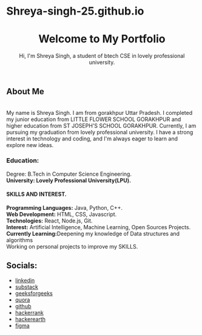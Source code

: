 # Shreya-singh-25.github.io
<!DOCTYPE html>
<html lang="en">
<head>
    <meta charset="UTF-8">
    <meta name="viewport" content="width=device-width, initial-scale=1.0">
    <title>My Portfolio</title>
    <link rel="stylesheet" href="styles.css">
</head>
<body>
    <header>
        <h1>Welcome to My Portfolio</h1>
        <p>Hi, I'm Shreya Singh, a student of btech CSE in lovely professional university.</p>
    </header>
    <section>
        <h2> About Me</h2>
        <p1><br>My name is Shreya Singh. I am from gorakhpur Uttar Pradesh. I completed my junior education from LITTLE FLOWER SCHOOL GORAKHPUR and higher education from ST JOSEPH'S SCHOOL GORAKHPUR.
            Currently, I am pursuing my graduation from lovely professional university. I have a strong interest in technology and coding, and I'm always eager to learn and explore new ideas.</p>
        <h3><B><p2>Education:</p2></B></h3>
        <p3>Degree: B.Tech in Computer Science Engineering.</p3>
        <p4><br><b>University: Lovely Professional University(LPU).</b></p4>
        <h4><b>SKILLS AND INTEREST.</b></h4>
        <p5><b>Programming Languages:</b> Java, Python, C++.</p5>
        <p6><br><b>Web Development:</b> HTML, CSS, Javascript.</p6>
        <p7><br><b>Technologies:</b> React, Node.js, Git.</p7>
        <p8><br><b>Interest:</b> Artificial Intelligence, Machine Learning, Open Sources Projects.</p8>
        <p9><br><b>Currently Learning:</b>Deepening my knowledge of Data structures and algorithms</p9>
        <p10><br>Working on personal projects to improve my SKILLS.</p10>
    </section>
    <section>
        <h2><b>Socials:</b></h2>
        <ul>
            <li><a href="https://www.linkedin.com/in/shreya-singh4b67/">linkedin</a>
            <li><a href="https://substack.com/@shreyasingh456876?utm_source=user-menu">substack</a></li>
            <li><a href="https://www.geeksforgeeks.org/user/shreyasingdyq3/">geeksforgeeks</a></li>
            <li><a href="https://www.quora.com/profile/Shreya-Singh-7287">quora</a></li>
            <li><a href="https://github.com/Shreya-singh-25">github</a></li>
            <li><a href="https://www.hackerrank.com/profile/25shreya1006">hackerrank</a></li>
            <li><a href="https://www.hackerearth.com/@25shreya1006/">hackerearth</a></li>
            <li><a href="https://www.figma.com/@shreyasingh15">figma</a></li>
                </li>

</body>
</html>
